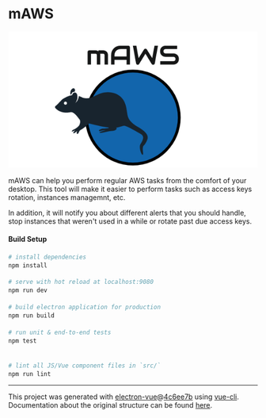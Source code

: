 # mAWS

![mAWS](src/renderer/assets/maws_logo.png)

mAWS can help you perform regular AWS tasks from the comfort of your desktop. This tool will make it easier to perform tasks such as access keys rotation, instances managemnt, etc. 

In addition, it will notify you about different alerts that you should handle, stop instances that weren't used in a while or rotate past due access keys.

#### Build Setup

``` bash
# install dependencies
npm install

# serve with hot reload at localhost:9080
npm run dev

# build electron application for production
npm run build

# run unit & end-to-end tests
npm test


# lint all JS/Vue component files in `src/`
npm run lint

```

---

This project was generated with [electron-vue](https://github.com/SimulatedGREG/electron-vue)@[4c6ee7b](https://github.com/SimulatedGREG/electron-vue/tree/4c6ee7bf4f9b4aa647a22ec1c1ca29c2e59c3645) using [vue-cli](https://github.com/vuejs/vue-cli). Documentation about the original structure can be found [here](https://simulatedgreg.gitbooks.io/electron-vue/content/index.html).
